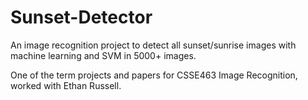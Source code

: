 # Sunset-Detector
An image recognition project to detect all sunset/sunrise images with machine learning and SVM in 5000+ images.

One of the term projects and papers for CSSE463 Image Recognition, worked with Ethan Russell.
